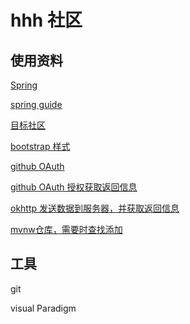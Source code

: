 # hhh 社区

## 使用资料
[Spring](https://spring.io/guides/)

[spring guide](https://spring.io/guides/gs/serving-web-content/)

[目标社区](https://elasticsearch.cn/explore)

[bootstrap 样式](https://v3.bootcss.com/components/#navbar-default)

[github OAuth](https://developer.github.com/apps/building-github-apps/creating-a-github-app/)

[github OAuth 授权获取返回信息](https://developer.github.com/apps/building-oauth-apps/authorizing-oauth-apps/)

[okhttp 发送数据到服务器，并获取返回信息](https://square.github.io/okhttp/)

[mvnw仓库，需要时查找添加](https://mvnrepository.com/)
## 工具
git

visual Paradigm

